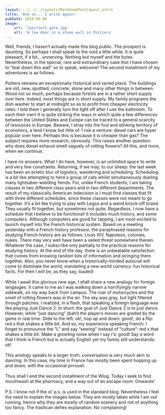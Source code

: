 ```yaml
---
layout: ../../../layouts/MarkdownPostLayout.astro
title: 'And so... I write again!'
pubDate: 2019-09-06
image:
    url: '/poitiers_gate.jpg' 
    alt: 'A low door in a stone wall in Poitiers'
---
```

Well, friends, I haven’t actually made this blog public. The prospect is daunting. So perhaps I shall speak to the void a little while. It is quite pleasant, if a bit… unnerving. Nothing but myself and the bytes. Nevertheless, in the special, rare and extraordinary case that I have chosen to “tear down this wall” so to speak, welcome! The second installment of my adventures is as follows.
<br>
<br>
Poitiers remains an exceptionally historical and varied place. The buildings are old, new, spottled, concrete, stone and many other things in between. Wood not so much, perhaps because forests are in a rather short supply over here. Indeed, most things are in short supply. My family programs the dish washer to start at midnight so as to profit from cheaper electricity rates. I told them I generally turn the light off after I use the bathroom. To each their own! It is quite striking the ways in which quite a few differences between the United States and Europe can be traced to a general scarcity of resources in Europe. Beware, I stray into the foul and stinking territory of economics, a land I know but little of. I risk a venture: diesel cars are hyper popular over here. Perhaps this is because it is cheaper than gas? The subject requires more research, obviously. This raises another question: why does diesel exhaust smell vaguely of rotting flowers? All this, and more, when we continue.
<br>
<br>
I have no answers. What I do have, however, is an unlimited space to write and very few constraints. Returning, if we may, to our sheep: the last week has been an ecletic blur of logistics, wandering and scheduling. Scheduling is a bit like attempting to herd a group of cats whilst simultaneously dueling many lightsaber-wielding fiends. For, unlike French students, I am taking classes in two different class years and in two different departments. The result of my classically American indecision is I must find classes that fit with three different schedules, since these classes were not meant to go together. It’s a bit like trying to play with Legos and a weird knock-off brand. They usually fit together, but sometimes not quite. Regardless, I now have a schedule that I believe to be functional! It includes much history, and some computers. Although computers are good for tapping, I am most excited to launch myself into the French historical system. Based on a meeting yesterday with a French history professor, the paraphrased reasons for studying French history are as follows: Louis XIV, Napoleon, colonies, nukes. There may very well have been a veiled threat somewhere therein. Whatever the case, I subscribe only partially to the practical reasons for studying history. At the end of the day, there is an unbeatable satisfaction that comes from knowing random bits of information and stringing them together. Also, you never know when a historically-minded autocrat will come to dominate the world, mandating a new world currency: fun historical facts. For then I will be, as they say, loaded!
<br>
<br>
While I await this glorious new age, I shall share a new analogy for foreign langauges. It came to me as I was walking down a horrifyingly narrow sidewalk, on my way back from campus. The roar of motorcycles and the smell of rotting flowers was in the air. The sky was gray, but light filtered through patches. I realized, in a flash, that speaking a foreign language was like playing Just Dance 2. In short: the goal of Just Dance 2 is to just dance. However, while “just dancing” (bah!) the player’s moves are graded by the game in real time. Slide to the left: ok!, hop up and down: good!, do a flip: red x that shakes a little bit. And so, my experience speaking French: I forget to pronounce the “L” and say “sewing” instead of “culture”: red x that shakes a little bit. Make a growling noise when I say r’s: good! Say a word that I think is French but is actually English yet my family still understands: ok!
<br>
<br>
This anology speaks to a larger truth: conversation is very much akin to dancing. In this case, my time in France has mostly been spent hopping up and down, with the occasional pirrouet.
<br>
<br>
Thus shall I end the second installment of the Wlog. Today I seek to find mouthwash at the pharmacy, and a way out of an escape room. Onwards!
<br>
<br>
P.S. I know not if the ol’ p.s. is used in the standard blog. Nevertheless I feel the need to explain the images below. They are mostly taken while I am out running, hence why they are mostly of random scenery and not of anything too fancy. The trashcan defies explanation. No complaining!